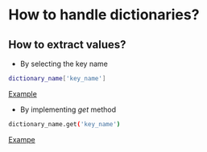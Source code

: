 # How to handle dictionaries?

## How to extract values?

* By selecting the key name
```bash
dictionary_name['key_name']
```
[Example]()

* By implementing *get* method
```bash
dictionary_name.get('key_name')
```

[Exampe]()
